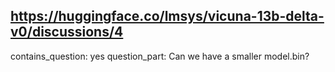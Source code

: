 ## https://huggingface.co/lmsys/vicuna-13b-delta-v0/discussions/4

contains_question: yes
question_part: Can we have a smaller model.bin?
